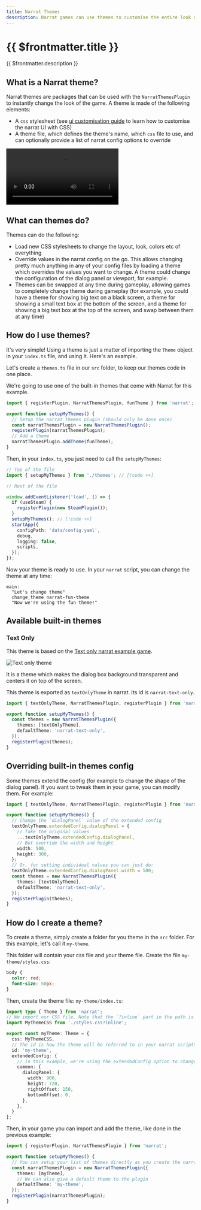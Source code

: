```yaml
---
title: Narrat Themes
description: Narrat games can use themes to customise the entire look and layout of the game, and can swap themes on the go during gameplay
---
```


# {{ $frontmatter.title }}

{{ $frontmatter.description }}

## What is a Narrat theme?

Narrat themes are packages that can be used with the `NarratThemesPlugin` to instantly change the look of the game. A theme is made of the following elements:

- A `css` stylesheet (see [ui customisation guide](./customising-ui.md) to learn how to customise the narrat UI with CSS)
- A theme file, which defines the theme's name, which `css` file to use, and can optionally provide a list of narrat config options to override

<video controls="controls" src="./themes/narrat-themes.mp4" type="video/mp4" autoplay="true"></video>

## What can themes do?

Themes can do the following:

- Load new CSS stylesheets to change the layout, look, colors etc of everything
- Override values in the narrat config on the go. This allows changing pretty much anything in any of your config files by loading a theme which overrides the values you want to change. A theme could change the configuration of the dialog panel or viewport, for example.
- Themes can be swapped at any time during gameplay, allowing games to completely change theme during gameplay (for example, you could have a theme for showing big text on a black screen, a theme for showing a small text box at the bottom of the screen, and a theme for showing a big text box at the top of the screen, and swap between them at any time)

## How do I use themes?

It's very simple! Using a theme is just a matter of importing the `Theme` object in your `index.ts` file, and using it. Here's an example.

Let's create a `themes.ts` file in our `src` folder, to keep our themes code in one place.

We're going to use one of the built-in themes that come with Narrat for this example.

```ts
import { registerPlugin, NarratThemesPlugin, funTheme } from 'narrat';

export function setupMyThemes() {
  // Setup the narrat themes plugin (should only be done once)
  const narratThemesPlugin = new NarratThemesPlugin();
  registerPlugin(narratThemesPlugin);
  // Add a theme
  narratThemesPlugin.addTheme(funTheme);
}
```

Then, in your `index.ts`, you just need to call the `setupMyThemes`:

```ts
// Top of the file
import { setupMyThemes } from './themes'; // [!code ++]

// Rest of the file

window.addEventListener('load', () => {
  if (useSteam) {
    registerPlugin(new SteamPlugin());
  }
  setupMyThemes(); // [!code ++]
  startApp({
    configPath: 'data/config.yaml',
    debug,
    logging: false,
    scripts,
  });
});
```

Now your theme is ready to use. In your `narrat` script, you can change the theme at any time:

```narrat
main:
  "Let's change theme"
  change_theme narrat-fun-theme
  "Now we're using the fun theme!"
```

## Available built-in themes

### Text Only

This theme is based on the [Text only narrat example game](https://github.com/liana-p/narrat-examples/tree/main/text-only).

![Text only theme](./themes/text-only.png)

It is a theme which makes the dialog box background transparent and centers it on top of the screen.

This theme is exported as `textOnlyTheme` in narrat. Its id is `narrat-text-only`.

```ts
import { textOnlyTheme, NarratThemesPlugin, registerPlugin } from 'narrat';

export function setupMyThemes() {
  const themes = new NarratThemesPlugin({
    themes: [textOnlyTheme],
    defaultTheme: 'narrat-text-only',
  });
  registerPlugin(themes);
}
```

## Overriding built-in themes config

Some themes extend the config (for example to change the shape of the dialog panel). If you want to tweak them in your game, you can modify them. For example:

```ts
import { textOnlyTheme, NarratThemesPlugin, registerPlugin } from 'narrat';

export function setupMyThemes() {
  // Change the `dialogPanel` value of the extended config
  textOnlyTheme.extendedConfig.dialogPanel = {
    // Take the original values
    ...textOnlyTheme.extendedConfig.dialogPanel,
    // But override the width and height
    width: 500,
    height: 300,
  };
  // Or, for setting individual values you can just do:
  textOnlyTheme.extendedConfig.dialogPanel.width = 500;
  const themes = new NarratThemesPlugin({
    themes: [textOnlyTheme],
    defaultTheme: 'narrat-text-only',
  });
  registerPlugin(themes);
}
```

## How do I create a theme?

To create a theme, simply create a folder for you theme in the `src` folder. For this example, let's call it `my-theme`.

This folder will contain your css file and your theme file. Create the file `my-theme/styles.css`:

```css
body {
  color: red;
  font-size: 50px;
}
```

Then, create the theme file: `my-theme/index.ts`:

```ts
import type { Theme } from 'narrat';
// We import our CSS file. Note that the `?inline` part in the path is important.
import MyThemeCSS from './styles.css?inline';

export const myTheme: Theme = {
  css: MyThemeCSS,
  // The id is how the theme will be referred to in your narrat scripts
  id: 'my-theme',
  extendedConfig: {
    // In this example, we're using the extendedConfig option to change the size and position of the dialog panel. You can override any values in the config in this extendedConfig option.
    common: {
      dialogPanel: {
        width: 900,
        height: 720,
        rightOffset: 150,
        bottomOffset: 0,
      },
    },
  }
};
```

Then, in your game you can import and add the theme, like done in the previous example:

```ts
import { registerPlugin, NarratThemesPlugin } from 'narrat';

export function setupMyThemes() {
  // You can setup your list of themes directly as you create the narrat plugin if you want
  const narratThemesPlugin = new NarratThemesPlugin({
    themes: [myTheme],
    // We can also give a default theme to the plugin
    defaultTheme: 'my-theme',
  });
  registerPlugin(narratThemesPlugin);
}
```
